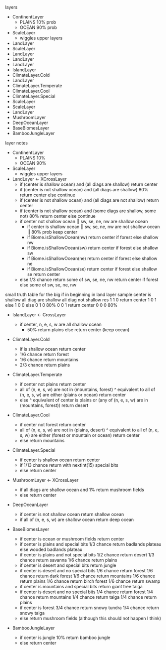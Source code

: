 layers
- ContinentLayer
  - PLAINS 10% prob
  - OCEAN 90% prob
- ScaleLayer
  - wiggles upper layers
- LandLayer
- ScaleLayer
- LandLayer
- LandLayer
- LandLayer
- IslandLayer
- ClimateLayer.Cold
- LandLayer
- ClimateLayer.Temperate
- ClimateLayer.Cool
- ClimateLayer.Special
- ScaleLayer
- ScaleLayer
- LandLayer
- MushroomLayer
- DeepOceanLayer
- BaseBiomesLayer
- BambooJungleLayer

layer notes
- ContinentLayer
  - PLAINS 10%
  - OCEAN 90%
- ScaleLayer
  - wiggles upper layers
- LandLayer <- XCrossLayer
  - if (center is shallow ocean) and (all diags are shallow)
      return center
  - if (center is not shallow ocean) and (all diags are shallow)
      80% return center else continue
  - if (center is not shallow ocean) and (all diags are not shallow)
      return center
  - if (center is not shallow ocean) and (some diags are shallow, some not)
      80% return center else continue
  - if center not shallow ocean || sw, se, ne, nw are shallow ocean
    - if center is shallow ocean || sw, se, ne, nw are not shallow ocean || 80% prob
        keep center
    - if Biome.isShallowOcean(nw)
          return center if forest else shallow nw
    - if Biome.isShallowOcean(sw)
          return center if forest else shallow sw
    - if Biome.isShallowOcean(ne)
          return center if forest else shallow ne
    - if Biome.isShallowOcean(se)
          return center if forest else shallow se
      return center
  - else
      1/3 chance return some of sw, se, ne, nw
      return center if forest else some of sw, se, ne, nw 

small truth table for the big if in beginning in land layer sample
center is shallow   all diag are shallow    all diag not shallow    res
1                   1                       0                       return center
1                   0                       1                       else
1                   0                       0                       else
0                   1                       0                       80%
0                   0                       1                       return center
0                   0                       0                       80%

- IslandLayer <- CrossLayer
  - if center, n, e, s, w are all shallow ocean
    - 50% return plains else return center (keep ocean)
    
    
- ClimateLayer.Cold
  - if is shallow ocean
      return center
  - 1/6 chance return forest
  - 1/6 chance return mountains
  - 2/3 chance return plains
     
- ClimateLayer.Temperate
  - if center not plains
      return center
  - all of (n, e, s, w) are not in (mountains, forest)
      ^ equivalent to all of (n, e, s, w) are either (plains or ocean)
      return center
  - else
      ^ equivalent of center is plains or (any of (n, e, s, w) are in (mountains, forest))
      return desert

- ClimateLayer.Cool
  - if center not forest
      return center
  - all of (n, e, s, w) are not in (plains, desert)
        ^ equivalent to all of (n, e, s, w) are either (forest or mountain or ocean)
      return center
  - else return mountains

- ClimateLayer.Special
  - if center is shallow ocean
      return center
  - if 1/13 chance
      return with nextInt(15) special bits
  - else return center

- MushroomLayer <- XCrossLayer
  - if all diags are shallow ocean and 1% return mushroom fields
  - else return center

- DeepOceanLayer
  - if center is not shallow ocean
      return shallow ocean
  - if all of (n, e, s, w) are shallow ocean
      return deep ocean

- BaseBiomesLayer
  - if center is ocean or mushroom fields
      return center
  - if center is plains and special bits
      1/3 chance return badlands plateau else wooded badlands plateau
  - if center is plains and not special bits
      1/2 chance return desert
      1/3 chance return savanna
      1/6 chance return plains
  - if center is desert and special bits
      return jungle
  - if center is desert and no special bits
      1/6 chance return forest
      1/6 chance return dark forest
      1/6 chance return mountains
      1/6 chance return plains
      1/6 chance return birch forest
      1/6 chance return swamp
  - if center is mountains and special bits
      return giant tree taiga
  - if center is desert and no special bits
      1/4 chance return forest
      1/4 chance return mountains
      1/4 chance return taiga
      1/4 chance return plains
  - if center is forest
      3/4 chance return snowy tundra
      1/4 chance return snowy taiga
  - else return mushroom fields (although this should not happen I think)
  
- BambooJungleLayer
  - if center is jungle
      10% return bamboo jungle
  - else return center